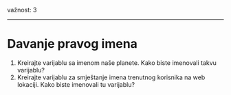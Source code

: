 važnost: 3

---

# Davanje pravog imena

1. Kreirajte varijablu sa imenom naše planete. Kako biste imenovali takvu varijablu?
2. Kreirajte varijablu za smještanje imena trenutnog korisnika na web lokaciji. Kako biste imenovali tu varijablu?
